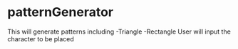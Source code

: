 # patternGenerator
This will generate patterns including
-Triangle
-Rectangle
User will input the character to be placed
